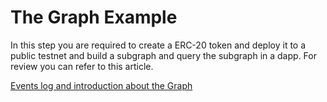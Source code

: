 # The Graph Example

In this step you are required to create a ERC-20 token and deploy it to a public testnet and build a subgraph and query the subgraph in a dapp. For review you can refer to this article.

[Events log and introduction about the Graph](https://medium.com/coinmonks/day-5-events-log-and-introduction-about-the-graph-8254815eb95e)
